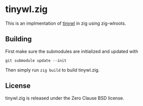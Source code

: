 # tinywl.zig

This is an implmentation of
[tinywl](https://github.com/swaywm/wlroots/tree/master/tinywl) in zig using
zig-wlroots.

## Building

First make sure the submodules are initialized and updated with

```
git submodule update --init
```

Then simply run `zig build` to build tinywl.zig.

## License

tinywl.zig is released under the Zero Clause BSD license.
